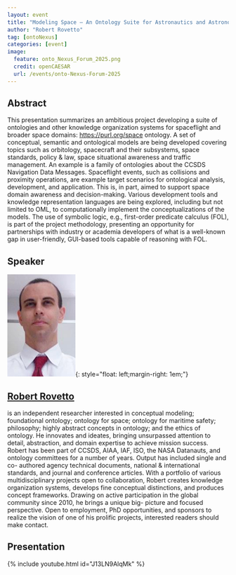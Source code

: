 ```yaml
---
layout: event
title: "Modeling Space – An Ontology Suite for Astronautics and Astronomy"
author: "Robert Rovetto"
tag: [ontoNexus]
categories: [event]
image:
  feature: onto_Nexus_Forum_2025.png
  credit: openCAESAR
  url: /events/onto-Nexus-Forum-2025
---
```


## Abstract

This presentation summarizes an ambitious project developing a suite of ontologies and other knowledge organization systems for spaceflight and broader space domains: https://purl.org/space ontology. A set of conceptual, semantic and ontological models are being developed covering topics such as orbitology, spacecraft and their subsystems, space standards, policy & law, space situational awareness and traffic management. An example is a family of ontologies about the CCSDS Navigation Data Messages. Spaceflight events, such as collisions and proximity operations, are example target scenarios for ontological analysis, development, and application. This is, in part, aimed to support space domain awareness and decision-making. Various development tools and knowledge representation languages are being explored, including but not limited to OML, to computationally implement the conceptualizations of the models. The use of symbolic logic, e.g., first-order predicate calculus (FOL), is part of the project methodology, presenting an opportunity for partnerships with industry or academia developers of what is a well-known gap in user-friendly, GUI-based tools capable of reasoning with FOL.

## Speaker

![Robert Rovetto](img/Rovetto.jpg){: style="float: left;margin-right: 1em;"}

<h2><a href="mailto:ontologos@yahoo.com">Robert Rovetto</a></h2> is an independent researcher interested in conceptual modeling; foundational ontology; ontology for space; ontology for maritime safety; philosophy; highly abstract concepts in ontology; and the ethics of ontology. He innovates and ideates, bringing unsurpassed attention to detail, abstraction, and domain expertise to achieve mission success. Robert has been part of CCSDS, AIAA, IAF, ISO, the NASA Datanauts, and ontology committees for a number of years. Output has included single and co- authored agency technical documents, national & international standards, and journal and conference articles. With a portfolio of various multidisciplinary projects open to collaboration, Robert creates knowledge organization systems, develops fine conceptual distinctions, and produces concept frameworks. Drawing on active participation in the global community since 2010, he brings a unique big- picture and focused perspective. Open to employment, PhD opportunities, and sponsors to realize the vision of one of his prolific projects, interested readers should make contact.

## Presentation

{% include youtube.html id="J13LN9AlqMk" %}

